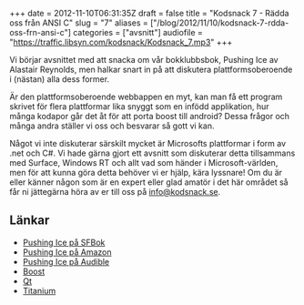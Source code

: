 +++
date = 2012-11-10T06:31:35Z
draft = false
title = "Kodsnack 7 - Rädda oss från ANSI C"
slug = "7"
aliases = ["/blog/2012/11/10/kodsnack-7-rdda-oss-frn-ansi-c"]
categories = ["avsnitt"]
audiofile = "https://traffic.libsyn.com/kodsnack/Kodsnack_7.mp3"
+++

Vi börjar avsnittet med att snacka om vår bokklubbsbok, Pushing Ice av Alastair Reynolds, men halkar snart in på att diskutera plattformsoberoende i (nästan) alla dess former.

Är den plattformsoberoende webbappen en myt, kan man få ett program skrivet för flera plattformar lika snyggt som en infödd applikation, hur många kodapor går det åt för att porta boost till android? Dessa frågor och många andra ställer vi oss och besvarar så gott vi kan.

Något vi inte diskuterar särskilt mycket är Microsofts plattformar i form av .net och C#. Vi hade gärna gjort ett avsnitt som diskuterar detta tillsammans med Surface, Windows RT och allt vad som händer i Microsoft-världen, men för att kunna göra detta behöver vi er hjälp, kära lyssnare! Om du är eller känner någon som är en expert eller glad amatör i det här området så får ni jättegärna höra av er till oss på info@kodsnack.se.

## Länkar ##

* [Pushing Ice på SFBok](http://www.sfbok.se/asp/artikel.asp?VolumeID=78889)
* [Pushing Ice på Amazon](http://www.amazon.com/gp/product/0441015026/ref=as_li_qf_sp_asin_il_tl?ie=UTF8&camp=1789&creative=9325&creativeASIN=0441015026&linkCode=as2&tag=kodsnack-20)
* [Pushing Ice på Audible](http://www.audible.com/pd/ref=sr_1_1?asin=B0049WSD36&qid=1350370071&sr=1-1)
* [Boost](http://www.boost.org/)
* [Qt](http://qt.digia.com/)
* [Titanium](http://www.appcelerator.com/)

